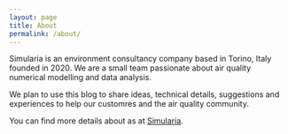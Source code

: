 ```yaml
---
layout: page
title: About
permalink: /about/
---
```


Simularia is an environment consultancy company based in Torino, Italy founded in 2020. We are a small team passionate about air quality numerical modelling and data analysis. 

We plan to use this blog to share ideas, technical details, suggestions and experiences to help our customres and the air quality community.

You can find more details about as at [Simularia](https://www.simularia.it).
